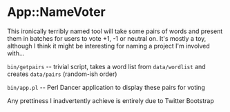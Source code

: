 App::NameVoter
==============

This ironically terribly named tool will take some pairs of words and present them in batches for users to vote +1, -1 or neutral on. It's mostly a toy, although I think it might be interesting for naming a project I'm involved with...

`bin/getpairs` -- trivial script, takes a word list from `data/wordlist` and creates `data/pairs` (random-ish order)

`bin/app.pl` -- Perl Dancer application to display these pairs for voting

Any prettiness I inadvertently achieve is entirely due to Twitter Bootstrap
